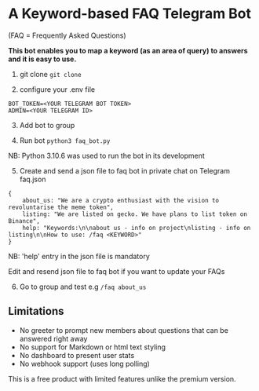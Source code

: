 # A Keyword-based FAQ Telegram Bot
(FAQ = Frequently Asked Questions)

**This bot enables you to map a keyword (as an area of query) to answers and it is easy to use.**

1. git clone
`git clone `

2. configure your .env file
```
BOT_TOKEN=<YOUR TELEGRAM BOT TOKEN>
ADMIN=<YOUR TELEGRAM ID>
```
3. Add bot to group

4. Run bot
`python3 faq_bot.py`

NB: Python 3.10.6 was used to run the bot in its development

5. Create and send a json file to faq bot in private chat on Telegram
faq.json
```
{
    about_us: "We are a crypto enthusiast with the vision to revoluntarise the meme token",
    listing: "We are listed on gecko. We have plans to list token on Binance",
    help: "Keywords:\n\nabout us - info on project\nlisting - info on listing\n\nHow to use: /faq <KEYWORD>"
}
```
NB: 'help' entry in the json file is mandatory

Edit and resend json file to faq bot if you want to update your FAQs

6. Go to group and test e.g `/faq about_us`

## Limitations
* No greeter to prompt new members about questions that can be answered right away
* No support for Markdown or html text styling
* No dashboard to present user stats
* No webhook support (uses long polling)

This is a free product with limited features unlike the premium version. 
